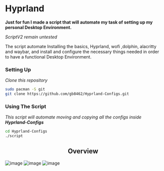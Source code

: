 # Hyprland

**Just for fun I made a script that will automate my task of setting up my personal Desktop Environment.**

_ScriptV2 remain untested_

The script automate Installing the basics, Hyprland, wofi ,dolphin, alacritty and waybar, and install and configure the necessary things needed in order to have a functional Desktop Environment.

### Setting Up
_Clone this repository_
```bash
sudo pacman -S git
git clone https://github.com/gb8462/Hyprland-Configs.git
```

### Using The Script
_This script will automate moving and copying all the configs inside **Hyprland-Configs**_
```bash
cd Hyprland-Configs
./script
```

<h2 align="center">Overview</h2>

![image](https://github.com/user-attachments/assets/b896442a-96ec-418b-a22c-87eb215ec55a)
![image](https://github.com/user-attachments/assets/3b6f28d6-0470-400a-b07d-2ca1a5a6c196)
![image](https://github.com/user-attachments/assets/64cb0841-e36f-4c9e-98f3-31291d54c197)
